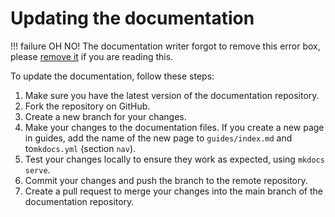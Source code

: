 # Updating the documentation

<!-- prettier-ignore-start -->

!!! failure
    OH NO! The documentation writer forgot to remove this error box, please [remove it](updating_docs.md) if you are reading this.

<!-- prettier-ignore-end -->

To update the documentation, follow these steps:

1. Make sure you have the latest version of the documentation repository.
2. Fork the repository on GitHub.
3. Create a new branch for your changes.
4. Make your changes to the documentation files. If you create a new page in guides, add the name of the new page to `guides/index.md` and to`mkdocs.yml` (section `nav`).
5. Test your changes locally to ensure they work as expected, using `mkdocs serve`.
6. Commit your changes and push the branch to the remote repository.
7. Create a pull request to merge your changes into the main branch of the documentation repository.
